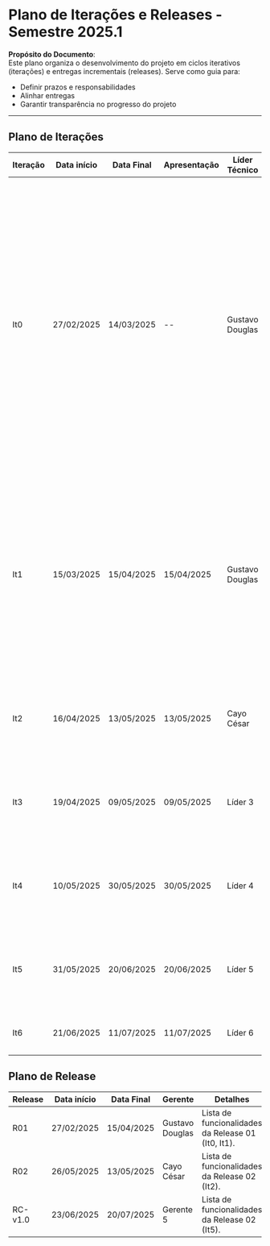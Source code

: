 # **Plano de Iterações e Releases - Semestre 2025.1**  

**Propósito do Documento**:  
Este plano organiza o desenvolvimento do projeto em ciclos iterativos (iterações) e entregas incrementais (releases). Serve como guia para:  
- Definir prazos e responsabilidades  
- Alinhar entregas
- Garantir transparência no progresso do projeto  

---
## Plano de Iterações

| Iteração | Data início | Data Final | Apresentação | Líder Técnico   | Detalhes                                                                                                                                                                                                                                                                                                                                 |
| -------- | ----------- | ---------- | ------------ | --------------- | ---------------------------------------------------------------------------------------------------------------------------------------------------------------------------------------------------------------------------------------------------------------------------------------------------------------------------------------- |
| It0      | 27/02/2025  | 14/03/2025 | --           | Gustavo Douglas | Planejamento, Estudos e Estudo dos Documentos e Definição de Tecnologias dos projetos. Criação dos Documentos: Documento de Visão, Modelo Conceitual, Lista de User Stories, Plano de Iteração e Plano de Release,  Estrutura do Projeto (código base do projeto), Detalhar User Stories para a Iteração 1, Implementar User Story Base. |
| It1      | 15/03/2025  | 15/04/2025 | 15/04/2025   | Gustavo Douglas | Criar Documento de Visão, Modelo Conceitual, Lista de User Stories, Plano de Iteração e Plano de Release, Detalhar User Stories para a Iteração 2, Implementar User Stories definidos na Iteração 1 (um US por membro da equipe).                                                                                                        |
| It2      | 16/04/2025  | 13/05/2025 | 13/05/2025   | Cayo César         | Detalhar User Stories, Implementar User Stories, Testar User Stories, Deploy da Iteração.                                                                                                                                                                                                                                                |
| It3      | 19/04/2025  | 09/05/2025 | 09/05/2025   | Líder 3         | Detalhar User Stories, Implementar User Stories, Testar User Stories, Deploy da Iteração.                                                                                                                                                                                                                                                |
| It4      | 10/05/2025  | 30/05/2025 | 30/05/2025   | Líder 4         | Detalhar User Stories, Implementar User Stories, Testar User Stories, Deploy da Iteração.                                                                                                                                                                                                                                                |
| It5      | 31/05/2025  | 20/06/2025 | 20/06/2025   | Líder 5         | Detalhar User Stories, Implementar User Stories, Testar User Stories, Deploy da Iteração.                                                                                                                                                                                                                                                |
| It6      | 21/06/2025  | 11/07/2025 | 11/07/2025   | Líder 6         | Correções de Bugs, Testes, e Entrega do Projeto.                                                                                                                                                                                                                                                                                         |

## Plano de Release

| Release | Data início | Data Final | Gerente         | Detalhes                                                |
| ------- | ----------- | ---------- | --------------- | ------------------------------------------------------- |
| R01     | 27/02/2025  | 15/04/2025 | Gustavo Douglas | Lista de funcionalidades da Release 01 (It0, It1).      |
| R02     | 26/05/2025  | 13/05/2025 | Cayo César      | Lista de funcionalidades da Release 02 (It2).           |
| RC-v1.0 | 23/06/2025  | 20/07/2025 | Gerente 5       | Lista de funcionalidades da Release 02 (It5).           |

